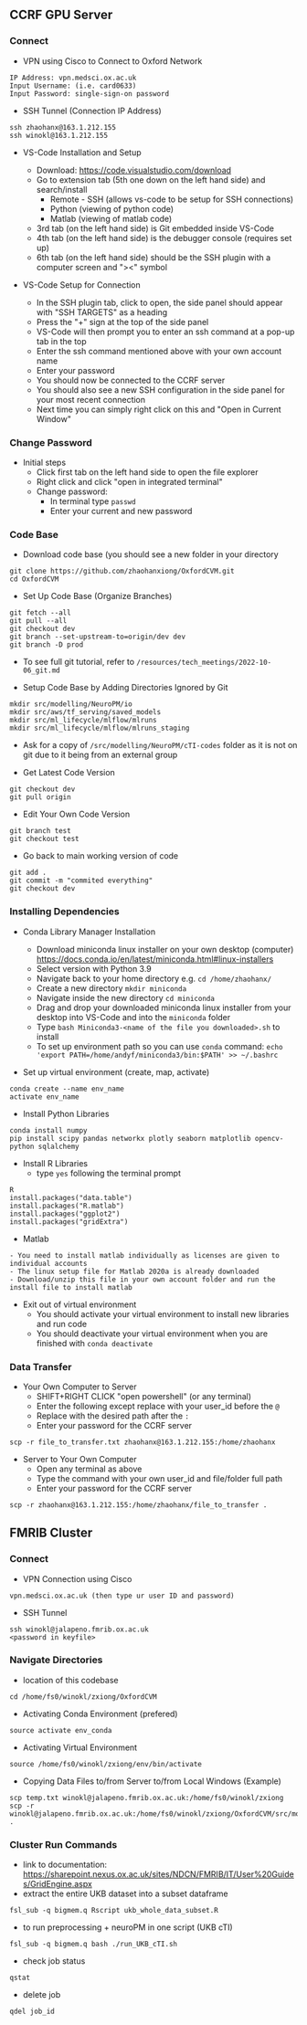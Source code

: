 
## CCRF GPU Server
### Connect
- VPN using Cisco to Connect to Oxford Network
```
IP Address: vpn.medsci.ox.ac.uk
Input Username: (i.e. card0633)
Input Password: single-sign-on password
```

- SSH Tunnel (Connection IP Address)
```
ssh zhaohanx@163.1.212.155
ssh winokl@163.1.212.155
```

- VS-Code Installation and Setup
  - Download: https://code.visualstudio.com/download
  - Go to extension tab (5th one down on the left hand side) and search/install
    - Remote - SSH (allows vs-code to be setup for SSH connections)
    - Python (viewing of python code)
    - Matlab (viewing of matlab code)
  - 3rd tab (on the left hand side) is Git embedded inside VS-Code
  - 4th tab (on the left hand side) is the debugger console (requires set up)
  - 6th tab (on the left hand side) should be the SSH plugin with a computer screen and "><" symbol

- VS-Code Setup for Connection
  - In the SSH plugin tab, click to open, the side panel should appear with "SSH TARGETS" as a heading
  - Press the "+" sign at the top of the side panel
  - VS-Code will then prompt you to enter an ssh command at a pop-up tab in the top
  - Enter the ssh command mentioned above with your own account name
  - Enter your password
  - You should now be connected to the CCRF server
  - You should also see a new SSH configuration in the side panel for your most recent connection
  - Next time you can simply right click on this and "Open in Current Window"

### Change Password
- Initial steps
  - Click first tab on the left hand side to open the file explorer
  - Right click and click "open in integrated terminal"
  - Change password:
    - In terminal type ```passwd```
    - Enter your current and new password

### Code Base
- Download code base (you should see a new folder in your directory
```
git clone https://github.com/zhaohanxiong/OxfordCVM.git
cd OxfordCVM
```

- Set Up Code Base (Organize Branches)
```
git fetch --all
git pull --all
git checkout dev
git branch --set-upstream-to=origin/dev dev
git branch -D prod
```

- To see full git tutorial, refer to ```/resources/tech_meetings/2022-10-06_git.md```

- Setup Code Base by Adding Directories Ignored by Git
```
mkdir src/modelling/NeuroPM/io
mkdir src/aws/tf_serving/saved_models
mkdir src/ml_lifecycle/mlflow/mlruns
mkdir src/ml_lifecycle/mlflow/mlruns_staging
```

- Ask for a copy of ```/src/modelling/NeuroPM/cTI-codes``` folder as it is not on git due to it being from an external group 

- Get Latest Code Version
```
git checkout dev
git pull origin
```

- Edit Your Own Code Version
```
git branch test
git checkout test
```

- Go back to main working version of code
```
git add .
git commit -m "commited everything"
git checkout dev
```

### Installing Dependencies
- Conda Library Manager Installation
  - Download miniconda linux installer on your own desktop (computer) https://docs.conda.io/en/latest/miniconda.html#linux-installers
  - Select version with Python 3.9
  - Navigate back to your home directory e.g. ```cd /home/zhaohanx/```
  - Create a new directory ```mkdir miniconda```
  - Navigate inside the new directory ```cd miniconda```
  - Drag and drop your downloaded miniconda linux installer from your desktop into VS-Code and into the ```miniconda``` folder
  - Type ```bash Miniconda3-<name of the file you downloaded>.sh``` to install
  - To set up environment path so you can use ```conda``` command: ```echo 'export PATH=/home/andyf/miniconda3/bin:$PATH' >> ~/.bashrc```
   
- Set up virtual environment (create, map, activate)
```
conda create --name env_name
activate env_name
```

- Install Python Libraries
```
conda install numpy
pip install scipy pandas networkx plotly seaborn matplotlib opencv-python sqlalchemy
```

- Install R Libraries
  - type ```yes``` following the terminal prompt
```
R
install.packages("data.table")
install.packages("R.matlab")
install.packages("ggplot2")
install.packages("gridExtra")
```

- Matlab
```
- You need to install matlab individually as licenses are given to individual accounts
- The linux setup file for Matlab 2020a is already downloaded
- Download/unzip this file in your own account folder and run the install file to install matlab
```

- Exit out of virtual environment
  - You should activate your virtual environment to install new libraries and run code
  - You should deactivate your virtual environment when you are finished with ```conda deactivate```

### Data Transfer
- Your Own Computer to Server
  - SHIFT+RIGHT CLICK "open powershell" (or any terminal)
  - Enter the following except replace with your user_id before the ```@```
  - Replace with the desired path after the ```:```
  - Enter your password for the CCRF server
```
scp -r file_to_transfer.txt zhaohanx@163.1.212.155:/home/zhaohanx
```

- Server to Your Own Computer
  - Open any terminal as above
  - Type the command with your own user_id and file/folder full path
  - Enter your password for the CCRF server
```
scp -r zhaohanx@163.1.212.155:/home/zhaohanx/file_to_transfer .
```

## FMRIB Cluster
### Connect
- VPN Connection using Cisco
```
vpn.medsci.ox.ac.uk (then type ur user ID and password)
```

- SSH Tunnel
```
ssh winokl@jalapeno.fmrib.ox.ac.uk
<password in keyfile>
```

### Navigate Directories
- location of this codebase
```
cd /home/fs0/winokl/zxiong/OxfordCVM
```

- Activating Conda Environment (prefered)
```
source activate env_conda
```

- Activating Virtual Environment
```
source /home/fs0/winokl/zxiong/env/bin/activate
```

- Copying Data Files to/from Server to/from Local Windows (Example)
```
scp temp.txt winokl@jalapeno.fmrib.ox.ac.uk:/home/fs0/winokl/zxiong
scp -r winokl@jalapeno.fmrib.ox.ac.uk:/home/fs0/winokl/zxiong/OxfordCVM/src/modelling/NeuroPM/io .
```

### Cluster Run Commands
- link to documentation: https://sharepoint.nexus.ox.ac.uk/sites/NDCN/FMRIB/IT/User%20Guides/GridEngine.aspx
- extract the entire UKB dataset into a subset dataframe
```
fsl_sub -q bigmem.q Rscript ukb_whole_data_subset.R 
```

- to run preprocessing + neuroPM in one script (UKB cTI)
```
fsl_sub -q bigmem.q bash ./run_UKB_cTI.sh
```

- check job status
```
qstat
```

- delete job
```
qdel job_id
```
